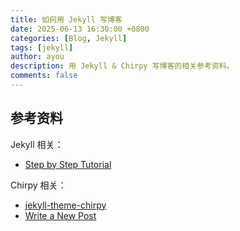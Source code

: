 ```yaml
---
title: 如何用 Jekyll 写博客
date: 2025-06-13 16:30:00 +0800
categories: [Blog, Jekyll]
tags: [jekyll]
author: ayou
description: 用 Jekyll & Chirpy 写博客的相关参考资料。
comments: false
---
```



## 参考资料
Jekyll 相关：
 - [Step by Step Tutorial](http://jekyllrb.com/docs/step-by-step/01-setup/)

Chirpy 相关：
 - [jekyll-theme-chirpy](https://github.com/cotes2020/jekyll-theme-chirpy/)
 - [Write a New Post](https://chirpy.cotes.page/posts/write-a-new-post/)
